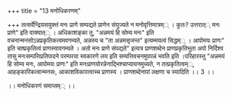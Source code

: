 +++
title = "13 मनोधिकरणम्"

+++
तत्सर्वेन्द्रियसयुक्त्तं मनः प्राणे सम्पद्यते प्राणेन संयुज्यते न मनोवृत्तिमात्रम्् । कुतः? उत्तरात्् मनः प्राणे" इति वाक्यात्् । अधिकाशङ्का तु, "अन्नमयं हि सोम्य मनः" इति वचनान्मनसोऽन्नप्रकृतिकत्वमवगम्यते, अन्नस्य च "ता अन्नमसृजन्त" इत्यम्मयत्वं सिद्धम्् । आपोमयः प्राणः" इति चाष्प्रकृतित्वं प्राणस्यावगम्यते । अतो मनः प्राणे संपद्यते" इत्यत्र प्राणशब्देन प्राणप्रकृतिभूता अपो निर्दिश्य तासु मनःसम्पत्तिप्रतिपादने परम्परया स्वकारणे लय इति सम्पत्तिवचनमुपपन्नं भवति इति ।परिहारस्तु "अन्नमयं हि सोम्य मनः, आपोमयः प्राणः" इति मनःप्राणयोरन्नेनाद्भिश्चाप्यायनमुच्यते, न तत्प्रकृतित्वम््, आहङ्कारिकत्वान्मनसः, आकाशविकारत्वाच्च प्राणस्य । प्राणशब्देनापां लक्षणा च स्यादिति ।। 3 ।।

।। मनोधिकरणं समाप्तम्् ।।